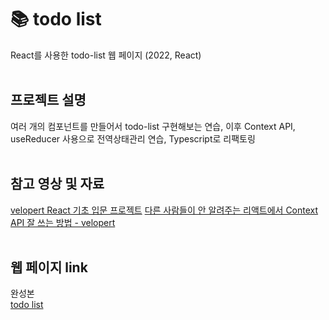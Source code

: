 # 📚 todo list

React를 사용한 todo-list 웹 페이지 (2022, React)
<br><br>

## 프로젝트 설명

여러 개의 컴포넌트를 만들어서 todo-list 구현해보는 연습,
이후 Context API, useReducer 사용으로 전역상태관리 연습, Typescript로 리팩토링
<br><br>

## 참고 영상 및 자료

[velopert React 기초 입문 프로젝트](https://velopert.com/3480)
[다른 사람들이 안 알려주는 리액트에서 Context API 잘 쓰는 방법 - velopert](https://velog.io/@velopert/react-context-tutorial)
<br><br>

## 웹 페이지 link

완성본<br>
[todo list](https://kylee31.github.io/todo_list/)
